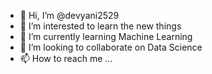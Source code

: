 - 👋 Hi, I’m @devyani2529
- 👀 I’m interested to learn the new things
- 🌱 I’m currently learning Machine Learning
- 💞️ I’m looking to collaborate on Data Science
- 📫 How to reach me ...

<!---
devyani2529/devyani2529 is a ✨ special ✨ repository because its `README.md` (this file) appears on your GitHub profile.
You can click the Preview link to take a look at your changes.
--->
